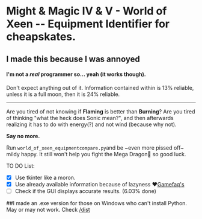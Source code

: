 # Might & Magic IV & V - World of Xeen -- Equipment Identifier for cheapskates.

## I made this because I was annoyed

#### I'm not a _real_ programmer so... yeah (it works though).

Don't expect anything out of it. Information contained within is 13% reliable, unless it is a full moon, then it is 24% reliable.

----

Are you tired of not knowing if **Flaming** is better than **Burning**? Are you tired of thinking "what the heck does Sonic mean?", and then afterwards realizing it has to do with energy(?) and not wind (because why not). 

**Say no more.**

Run `world_of_xeen_equipmentcompare.py`and be ~even more pissed off~ mildy happy. It still won't help you fight the Mega Dragon:dragon_face: so good luck.

TO DO List:
- [X] Use tkinter like a moron.
- [X] Use already available information because of lazyness ♥[Gamefaq's](https://bit.ly/2Iajrox)
- [ ] Check if the GUI displays accurate results. (6.03% done)

##I made an .exe version for those on Windows who can't install Python. May or may not work. Check [/dist](https://github.com/BruE0/WoX-Identify/tree/master/dist/world_of_xeen_equipmentcompare)


